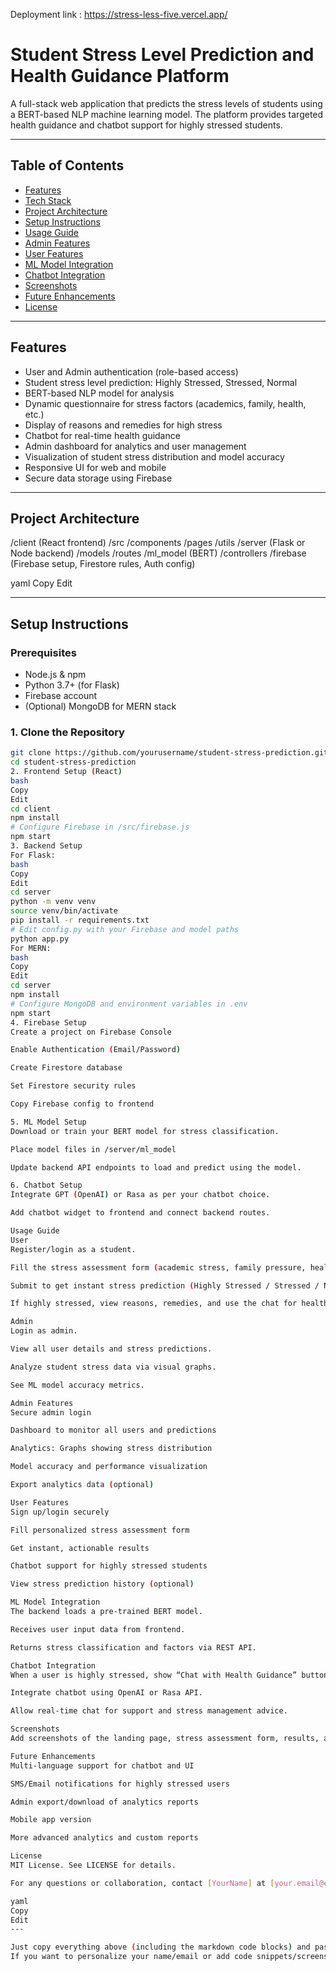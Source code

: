 Deployment link : https://stress-less-five.vercel.app/
# Student Stress Level Prediction and Health Guidance Platform

A full-stack web application that predicts the stress levels of students using a BERT-based NLP machine learning model. The platform provides targeted health guidance and chatbot support for highly stressed students.

---

## Table of Contents

- [Features](#features)
- [Tech Stack](#tech-stack)
- [Project Architecture](#project-architecture)
- [Setup Instructions](#setup-instructions)
- [Usage Guide](#usage-guide)
- [Admin Features](#admin-features)
- [User Features](#user-features)
- [ML Model Integration](#ml-model-integration)
- [Chatbot Integration](#chatbot-integration)
- [Screenshots](#screenshots)
- [Future Enhancements](#future-enhancements)
- [License](#license)

---

## Features

- User and Admin authentication (role-based access)
- Student stress level prediction: Highly Stressed, Stressed, Normal
- BERT-based NLP model for analysis
- Dynamic questionnaire for stress factors (academics, family, health, etc.)
- Display of reasons and remedies for high stress
- Chatbot for real-time health guidance
- Admin dashboard for analytics and user management
- Visualization of student stress distribution and model accuracy
- Responsive UI for web and mobile
- Secure data storage using Firebase

---

## Project Architecture

/client (React frontend)
/src
/components
/pages
/utils
/server (Flask or Node backend)
/models
/routes
/ml_model (BERT)
/controllers
/firebase
(Firebase setup, Firestore rules, Auth config)

yaml
Copy
Edit

---

## Setup Instructions

### Prerequisites

- Node.js & npm
- Python 3.7+ (for Flask)
- Firebase account
- (Optional) MongoDB for MERN stack

### 1. Clone the Repository

```bash
git clone https://github.com/yourusername/student-stress-prediction.git
cd student-stress-prediction
2. Frontend Setup (React)
bash
Copy
Edit
cd client
npm install
# Configure Firebase in /src/firebase.js
npm start
3. Backend Setup
For Flask:
bash
Copy
Edit
cd server
python -m venv venv
source venv/bin/activate
pip install -r requirements.txt
# Edit config.py with your Firebase and model paths
python app.py
For MERN:
bash
Copy
Edit
cd server
npm install
# Configure MongoDB and environment variables in .env
npm start
4. Firebase Setup
Create a project on Firebase Console

Enable Authentication (Email/Password)

Create Firestore database

Set Firestore security rules

Copy Firebase config to frontend

5. ML Model Setup
Download or train your BERT model for stress classification.

Place model files in /server/ml_model

Update backend API endpoints to load and predict using the model.

6. Chatbot Setup
Integrate GPT (OpenAI) or Rasa as per your chatbot choice.

Add chatbot widget to frontend and connect backend routes.

Usage Guide
User
Register/login as a student.

Fill the stress assessment form (academic stress, family pressure, health, study/sleep hours, etc.)

Submit to get instant stress prediction (Highly Stressed / Stressed / Normal)

If highly stressed, view reasons, remedies, and use the chat for health guidance.

Admin
Login as admin.

View all user details and stress predictions.

Analyze student stress data via visual graphs.

See ML model accuracy metrics.

Admin Features
Secure admin login

Dashboard to monitor all users and predictions

Analytics: Graphs showing stress distribution

Model accuracy and performance visualization

Export analytics data (optional)

User Features
Sign up/login securely

Fill personalized stress assessment form

Get instant, actionable results

Chatbot support for highly stressed students

View stress prediction history (optional)

ML Model Integration
The backend loads a pre-trained BERT model.

Receives user input data from frontend.

Returns stress classification and factors via REST API.

Chatbot Integration
When a user is highly stressed, show “Chat with Health Guidance” button.

Integrate chatbot using OpenAI or Rasa API.

Allow real-time chat for support and stress management advice.

Screenshots
Add screenshots of the landing page, stress assessment form, results, admin dashboard, analytics graphs, and chatbot popup here.

Future Enhancements
Multi-language support for chatbot and UI

SMS/Email notifications for highly stressed users

Admin export/download of analytics reports

Mobile app version

More advanced analytics and custom reports

License
MIT License. See LICENSE for details.

For any questions or collaboration, contact [YourName] at [your.email@example.com].

yaml
Copy
Edit
---

Just copy everything above (including the markdown code blocks) and paste it into your `README.md` file.  
If you want to personalize your name/email or add code snippets/screenshots, just update the relevant sect
